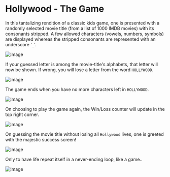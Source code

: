 # Hollywood - The Game
In this tantalizing rendition of a classic kids game, one is presented with a randomly selected movie title (from a list of 1000 IMDB movies) with its consonants stripped. A few allowed characters (vowels, numbers, symbols) are displayed whereas the stripped consonants are represented with an underscore '`_`'.

![image](https://user-images.githubusercontent.com/22571164/147840336-6e264b36-6537-461f-ab17-673a71fd196a.png)

If your guessed letter is among the movie-title's alphabets, that letter will now be shown. If wrong, you will lose a letter from the word `HOLLYWOOD`.

![image](https://user-images.githubusercontent.com/22571164/147840354-d79c8dae-9534-4544-9b1c-4a2ff0a8d6db.png)

The game ends when you have no more characters left in `HOLLYWOOD`.

![image](https://user-images.githubusercontent.com/22571164/147840360-8fd11381-1c5e-4a1c-869f-340651a007b4.png)

On choosing to play the game again, the Win/Loss counter will update in the top right corner.

![image](https://user-images.githubusercontent.com/22571164/147840369-8259ecf4-cac8-484d-b142-8e63e14729b7.png)

On guessing the movie title without losing all `Hollywood` lives, one is greeted with the majestic success screen!

![image](https://user-images.githubusercontent.com/22571164/147840381-1508a337-3e23-42a5-b9fa-a2a7410bc120.png)

Only to have life repeat itself in a never-ending loop, like a game..

![image](https://user-images.githubusercontent.com/22571164/147840391-434911ee-ddb8-452f-bec8-82ab17ab00b2.png)
